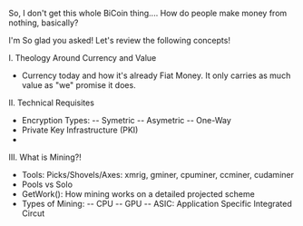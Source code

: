 So, I don't get this whole BiCoin thing....
How do people make money from nothing, basically?

I'm So glad you asked! Let's review the following concepts!


I. Theology Around Currency and Value
- Currency today and how it's already Fiat Money. It only carries as much value as "we" promise it does.

II. Technical Requisites
- Encryption Types:
-- Symetric
-- Asymetric
-- One-Way
- Private Key Infrastructure (PKI)
- 

III. What is Mining?!
- Tools: Picks/Shovels/Axes: xmrig, gminer, cpuminer, ccminer, cudaminer
- Pools vs Solo
- GetWork(): How mining works on a detailed projected scheme
- Types of Mining:
-- CPU
-- GPU
-- ASIC: Application Specific Integrated Circut

